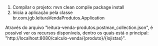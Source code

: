 1) Compilar o projeto:	mvn clean compile package install
2) Inicia a aplicação pela classe br.com.jgb.leituraVendaProdutos.Application

Através do arquivo "leitura-venda-produtos.postman_collection.json", 
é possível ver os recursos disponíveis, dentro os quais está o principal: "http://localhost:8080/calculo-venda/{produto}/{lojistas}".